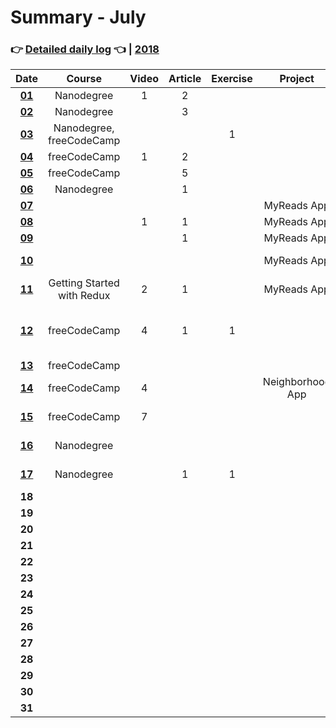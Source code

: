 # Summary - July
### 👉 [Detailed daily log](https://github.com/jpacsai/LearningPath/blob/master/Daily-log/July/Daily-log_July.md) 👈 | [2018](https://github.com/jpacsai/LearningPath/blob/master/Daily-log/README.md)

| Date   | Course                   | Video | Article | Exercise | Project | Book       | Achievement |
| :----: | :----------------------: | :---: | :-----: | :------: | :-----: | :--------: | :---------: |
| **[01](https://github.com/jpacsai/LearningPath/blob/master/Daily-log/July/Daily-log_July.md#01-07)**                                            | Nanodegree               | 1     | 2       |          |         |            |             |
| **[02](https://github.com/jpacsai/LearningPath/blob/master/Daily-log/July/Daily-log_July.md#02-07)**                                            | Nanodegree               |       | 3       |          |         | Clean Code |             |
| **[03](https://github.com/jpacsai/LearningPath/blob/master/Daily-log/July/Daily-log_July.md#03-07)**                                            | Nanodegree, freeCodeCamp |       |         | 1        |         |            |             |
| **[04](https://github.com/jpacsai/LearningPath/blob/master/Daily-log/July/Daily-log_July.md#04-07)**                                            | freeCodeCamp             | 1     | 2       |          |         | Clean Code |             |
| **[05](https://github.com/jpacsai/LearningPath/blob/master/Daily-log/July/Daily-log_July.md#05-07)**                                            | freeCodeCamp             |       | 5       |          |         |            |             |
| **[06](https://github.com/jpacsai/LearningPath/blob/master/Daily-log/July/Daily-log_July.md#06-07)**                                            | Nanodegree               |       | 1       |          |         |            |             |
| **[07](https://github.com/jpacsai/LearningPath/blob/master/Daily-log/July/Daily-log_July.md#07-07)**                                            |                          |       |         |          | MyReads App        |            |             |
| **[08](https://github.com/jpacsai/LearningPath/blob/master/Daily-log/July/Daily-log_July.md#08-07)**                                            |                          | 1     | 1       |          | MyReads App        |            |             |
| **[09](https://github.com/jpacsai/LearningPath/blob/master/Daily-log/July/Daily-log_July.md#09-07)**                                            |                          |       | 1       |          | MyReads App        |            |             |
| **[10](https://github.com/jpacsai/LearningPath/blob/master/Daily-log/July/Daily-log_July.md#10-07)**                                            |                            |       |         |          | MyReads App        | Eloquent JavaScript |             |
| **[11](https://github.com/jpacsai/LearningPath/blob/master/Daily-log/July/Daily-log_July.md#11-07)**                                            | Getting Started with Redux | 2     | 1       |          | MyReads App        |            |             |
| **[12](https://github.com/jpacsai/LearningPath/blob/master/Daily-log/July/Daily-log_July.md#12-07)**                                            | freeCodeCamp               | 4     | 1       | 1        |                    |            | MyReads App reviewed and accepted |
| **[13](https://github.com/jpacsai/LearningPath/blob/master/Daily-log/July/Daily-log_July.md#13-07)**                                            | freeCodeCamp               |       |         |          |         |            |             |
| **[14](https://github.com/jpacsai/LearningPath/blob/master/Daily-log/July/Daily-log_July.md#14-07)**                                            | freeCodeCamp               | 4        |         |            | Neighborhood App |  |
| **[15](https://github.com/jpacsai/LearningPath/blob/master/Daily-log/July/Daily-log_July.md#15-07)**                                            | freeCodeCamp               | 7        |         |            |                  | Understanding Redux 1 |
| **[16](https://github.com/jpacsai/LearningPath/blob/master/Daily-log/July/Daily-log_July.md#16-07)**                                            | Nanodegree                 |          |         |            |                  | Understanding Redux 1 |
| **[17](https://github.com/jpacsai/LearningPath/blob/master/Daily-log/July/Daily-log_July.md#17-07)**                                            | Nanodegree                 |          | 1       | 1          |                  | Understanding Redux 1 |
| **18** |                          |       |         |          |         |            |             |
| **19** |                          |       |         |          |         |            |             |
| **20** |                          |       |         |          |         |            |             |
| **21** |                          |       |         |          |         |            |             |
| **22** |                          |       |         |          |         |            |             |
| **23** |                          |       |         |          |         |            |             |
| **24** |                          |       |         |          |         |            |             |
| **25** |                          |       |         |          |         |            |             |
| **26** |                          |       |         |          |         |            |             |
| **27** |                          |       |         |          |         |            |             |
| **28** |                          |       |         |          |         |            |             |
| **29** |                          |       |         |          |         |            |             |
| **30** |                          |       |         |          |         |            |             |
| **31** |                          |       |         |          |         |            |             |

